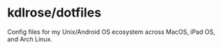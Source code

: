 # kdlrose/dotfiles

Config files for my Unix/Android OS ecosystem across MacOS, iPad OS, and Arch
Linux.
